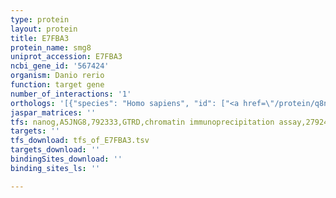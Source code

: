 ```yaml
---
type: protein
layout: protein
title: E7FBA3
protein_name: smg8
uniprot_accession: E7FBA3
ncbi_gene_id: '567424'
organism: Danio rerio
function: target gene
number_of_interactions: '1'
orthologs: '[{"species": "Homo sapiens", "id": ["<a href=\"/protein/q8nd04\">Q8ND04</a>"]}, {"species": "Mus musculus", "id": ["<a href=\"/protein/q8ve18\">Q8VE18</a>"]}, {"species": "Rattus norvegicus", "id": ["<a href=\"/protein/d3zq80\">D3ZQ80</a>"]}, {"species": "Drosophila melanogaster", "id": ["<a href=\"/protein/q9vkq6\">Q9VKQ6</a>"]}, {"species": "Caenorhabditis elegans", "id": ["<a href=\"/protein/o62301\">O62301</a>"]}]'
jaspar_matrices: ''
tfs: nanog,A5JNG8,792333,GTRD,chromatin immunoprecipitation assay,27924024%5Buid%5D,No
targets: ''
tfs_download: tfs_of_E7FBA3.tsv
targets_download: ''
bindingSites_download: ''
binding_sites_ls: ''

---
```

